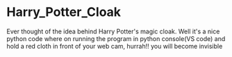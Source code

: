 # Harry_Potter_Cloak
 Ever thought of the idea behind Harry Potter's magic cloak. Well it's a nice python code where on running the program in python console(VS code) and hold a red cloth in front of your web cam, hurrah!! you will become invisible
